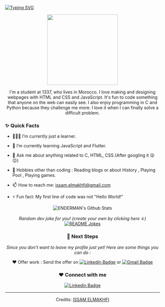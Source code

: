 
[![Typing SVG](https://readme-typing-svg.herokuapp.com?font=Robot-Bold&size=30&color=330033&center=true&vCenter=true&width=900&height=110&lines=Issam+ELMAKHFI;Programmer;Web+Designer;Tech-savvy+person+from+Morocco)](https://git.io/typing-svg)

<p align="center">
  <img src="https://miro.medium.com/max/2048/1*OohqW5DGh9CQS4hLY5FXzA.png" height="230"/>
</p>

<div align="center">
I'm a student at 1337, who lives in Morocco. I love making and designing webpages with HTML   and CSS  and  JavaScript.  It's fun to code something that anyone on the web can easily see. I also enjoy programming in C and Python because they challenge me more. I love it when I can finally solve a difficult problem.
 </div>

  
### ✨ Quick Facts

- 👨🏽‍💻 I’m currently just a learner.

- 🌱 I’m currently learning JavaScript and Flutter.
<!--- 🤔 I’m looking for help for my future MERN projects.-->

- 💬 Ask me about anything related to C, HTML, CSS.(After googling it 😜😌)

- 🎿 Hobbies other than coding : Reading blogs or about History , Playing Pool , Playing games.

- 📫 How to reach me: issam.elmakhfi@gmail.com

- ⚡ Fun fact: My first line of code was not "Hello World!"

<div align="center">

<img align="center" src="https://github-readme-stats.vercel.app/api?username=issamelmakhfi&include_all_commits=true&count_private=true&show_icons=true&line_height=20&title_color=7A7ADB&icon_color=2234AE&text_color=D3D3D3&bg_color=0,000000,130F40" alt="ENDERMAN's Github Stats">

</br>
</br>
<i>Random dev joke for you! (create your own by clicking here ↓)</i><br>
<a href="https://readme-jokes.vercel.app"><img align="center" src="https://readme-jokes.vercel.app/api" alt="README Jokes"></a>


### 👣 Next Steps

_Since you don't want to leave my profile just yet! Here are some things you can do :_

❤️ Offer work : Send the offer on [![Linkedin Badge](https://img.shields.io/badge/-Issam_Elmakhfi-blue?style=flat-square&logo=Linkedin&logoColor=white&link=https://www.linkedin.com/in/issam-elmakhfi-a842871b4/)](https://www.linkedin.com/in/issam-elmakhfi-a842871b4/)
or [![Gmail Badge](https://img.shields.io/badge/-issam.elmakhfi@gmail.com-c14438?style=flat-square&logo=Gmail&logoColor=white&link=mailto:issam.elmakhfi@gmail.com)](mailto:issam.elmakhfi@gmail.com)


### ❤️ Connect with me

[![Linkedin Badge](https://img.shields.io/badge/-Issam_Elmakhfi-blue?style=flat-square&logo=Linkedin&logoColor=white&link=https://www.linkedin.com/in/issam-elmakhfi-a842871b4/)](https://www.linkedin.com/in/issam-elmakhfi-a842871b4/)

<!--
**ENDERMAN/issamelmakhfi** is a ✨ _special_ ✨ repository because its `README.md` (this file) appears on your GitHub profile.
Here are some ideas to get you started:
- 🔭 I’m currently working on ...
- 🌱 I’m currently learning ...
- 👯 I’m looking to collaborate on ...
- 🤔 I’m looking for help with ...
- 💬 Ask me about ...
- 📫 How to reach me: ...
- 😄 Pronouns: ...
- ⚡ Fun fact: ...
-->

-----
Credits: [ISSAM ELMAKHFI](https://github.com/issamelmakhfi)
